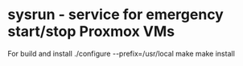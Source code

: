 # sysrun - service for emergency start/stop Proxmox VMs

For build and install
    ./configure --prefix=/usr/local
    make
    make install







